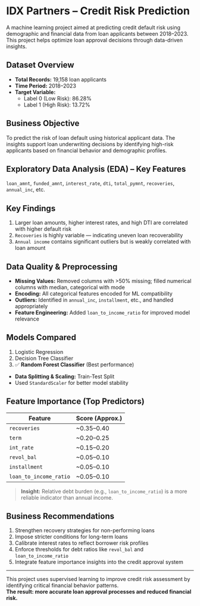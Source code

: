 # IDX Partners – Credit Risk Prediction

A machine learning project aimed at predicting credit default risk using demographic and financial data from loan applicants between 2018–2023. This project helps optimize loan approval decisions through data-driven insights.

## Dataset Overview

- **Total Records:** 19,158 loan applicants  
- **Time Period:** 2018–2023  
- **Target Variable:**  
  - Label 0 (Low Risk): 86.28%  
  - Label 1 (High Risk): 13.72%

## Business Objective

To predict the risk of loan default using historical applicant data. The insights support loan underwriting decisions by identifying high-risk applicants based on financial behavior and demographic profiles.

## Exploratory Data Analysis (EDA) – Key Features

`loan_amnt`, `funded_amnt`, `interest_rate`, `dti`, `total_pymnt`, `recoveries`, `annual_inc`, etc.

## Key Findings

1. Larger loan amounts, higher interest rates, and high DTI are correlated with higher default risk  
2. `Recoveries` is highly variable — indicating uneven loan recoverability  
3. `Annual income` contains significant outliers but is weakly correlated with loan amount  

## Data Quality & Preprocessing

- **Missing Values:** Removed columns with >50% missing; filled numerical columns with median, categorical with mode  
- **Encoding:** All categorical features encoded for ML compatibility  
- **Outliers:** Identified in `annual_inc`, `installment`, etc., and handled appropriately  
- **Feature Engineering:** Added `loan_to_income_ratio` for improved model relevance  

## Models Compared

1. Logistic Regression  
2. Decision Tree Classifier  
3. ✅ **Random Forest Classifier** (Best performance)

- **Data Splitting & Scaling:** Train-Test Split  
- Used `StandardScaler` for better model stability

## Feature Importance (Top Predictors)

| Feature               | Score (Approx.) |
|-----------------------|------------------|
| `recoveries`          | ~0.35–0.40        |
| `term`                | ~0.20–0.25        |
| `int_rate`            | ~0.15–0.20        |
| `revol_bal`           | ~0.05–0.10        |
| `installment`         | ~0.05–0.10        |
| `loan_to_income_ratio`| ~0.05–0.10        |

> **Insight:** Relative debt burden (e.g., `loan_to_income_ratio`) is a more reliable indicator than annual income.

## Business Recommendations

1. Strengthen recovery strategies for non-performing loans  
2. Impose stricter conditions for long-term loans  
3. Calibrate interest rates to reflect borrower risk profiles  
4. Enforce thresholds for debt ratios like `revol_bal` and `loan_to_income_ratio`  
5. Integrate feature importance insights into the credit approval system  

---

This project uses supervised learning to improve credit risk assessment by identifying critical financial behavior patterns.  
**The result: more accurate loan approval processes and reduced financial risk.**





